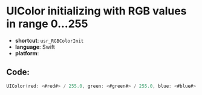# UIColor initializing with RGB values in range 0...255
- **shortcut**: `usr_RGBColorInit`
- **language**: Swift
- **platform**: 


## Code:
```swift
UIColor(red: <#red#> / 255.0, green: <#green#> / 255.0, blue: <#blue#> / 255.0, alpha: 1.0)
```